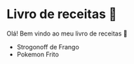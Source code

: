 # Livro de receitas :cake:

Olá! Bem vindo ao meu livro de receitas :shallow_pan_of_food:

- Strogonoff de Frango
- Pokemon Frito

